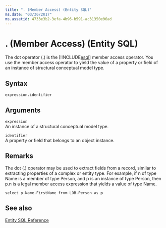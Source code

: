 ```yaml
---
title: ". (Member Access) (Entity SQL)"
ms.date: "03/30/2017"
ms.assetid: 4733e3b2-3efa-4b96-b591-ac31350e96ad
---
```

# . (Member Access) (Entity SQL)
The dot operator (.) is the [!INCLUDE[esql](../../../../../../includes/esql-md.md)] member access operator. You use the member access operator to yield the value of a property or field of an instance of structural conceptual model type.  
  
## Syntax  
  
```  
expression.identifier  
```  
  
## Arguments  
 `expression`  
 An instance of a structural conceptual model type.  
  
 `identifier`  
 A property or field that belongs to an object instance.  
  
## Remarks  
 The dot (.) operator may be used to extract fields from a record, similar to extracting properties of a complex or entity type. For example, if n of type Name is a member of type Person, and p is an instance of type Person, then p.n is a legal member access expression that yields a value of type Name.  
  
 `select p.Name.FirstName from LOB.Person as p`  
  
## See also
 [Entity SQL Reference](../../../../../../docs/framework/data/adonet/ef/language-reference/entity-sql-reference.md)
